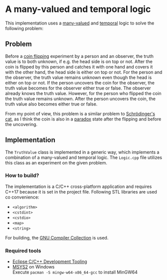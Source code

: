# A many-valued and temporal logic

This implementation uses a [many-valued](https://en.wikipedia.org/wiki/Many-valued_logic) and [temporal](https://en.wikipedia.org/wiki/Temporal_logic) logic to solve the following problem:

## Problem
Before a [coin flipping](https://en.wikipedia.org/wiki/Coin_flipping) experiment by a person and an observer, the truth value is to both unknown, if e.g. the head side is on top or not. After the coin is flipped by this person and catches it with one hand and covers it with the other hand, the head side is either on top or not. For the person and the observer, the truth value remains unknown even though the head is either on top or not. If the person uncovers the coin for the observer, the truth value becomes for the observer either true or false. The observer already knows the truth value. However, for the person who flipped the coin the truth value remains unknown. After the person uncovers the coin, the truth value also becomes either true or false.  
  
From my point of view, this problem is a similar problem to [Schrödinger's cat](https://en.wikipedia.org/wiki/Schr%C3%B6dinger%27s_cat), as I think the coin is also in a [paradox](https://en.wikipedia.org/wiki/Paradox) state after the flipping and before the uncovering.

## Implementation

The `TruthValue` class is implemented in a generic way, which implements a combination of a many-valued and temporal logic. The `Logic.cpp` file utilizes this class as an experiment on the given problem.

### How to build?

The implementation is a C/C++ cross-platform application and requires C++17 because it is set in the project file. Following STL libraries are used co convenience:

- `<algorithm>`
- `<cstdint>`
- `<cstdio>`
- `<map>`
- `<string>`

For building, the [GNU Compiler Collection](https://gcc.gnu.org/) is used.

### Required tools
- [Eclipse C/C++ Development Tooling](https://projects.eclipse.org/projects/tools.cdt)
- [MSYS2](https://www.msys2.org/) on Windows  
  Execute `pacman -S mingw-w64-x86_64-gcc` to install MinGW64
